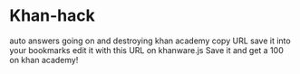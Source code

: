 # Khan-hack
auto answers going on and destroying khan academy
copy URL
save it into your bookmarks
edit it with this URL on khanware.js
Save it and get a 100 on khan academy!
